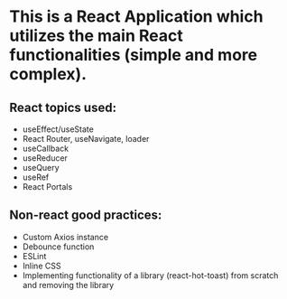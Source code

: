 # This is a React Application which utilizes the main React functionalities (simple and more complex).

## React topics used:

- useEffect/useState
- React Router, useNavigate, loader
- useCallback
- useReducer
- useQuery
- useRef
- React Portals

## Non-react good practices:

- Custom Axios instance
- Debounce function
- ESLint
- Inline CSS
- Implementing functionality of a library (react-hot-toast) from scratch and removing the library
